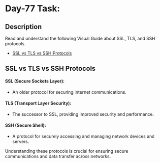# Day-77 Task:

## Description
Read and understand the following Visual Guide about SSL, TLS, and SSH protocols.

- [SSL vs TLS vs SSH Protocols](https://roadmap.sh/guides/ssl-tls-https-ssh)

## SSL vs TLS vs SSH Protocols

#### SSL (Secure Sockets Layer): 
- An older protocol for securing internet communications.

#### TLS (Transport Layer Security): 
- The successor to SSL, providing improved security and performance.

#### SSH (Secure Shell): 
- A protocol for securely accessing and managing network devices and servers.  

Understanding these protocols is crucial for ensuring secure communications and data transfer across networks.